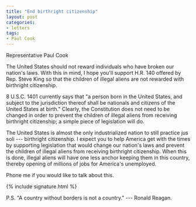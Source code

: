 ```yaml
---
title: "End birthright citizenship"
layout: post
categories:
- letters
tags:
- Paul Cook
---
```


Representative Paul Cook

The United States should not reward individuals who have broken our nation's laws. With this in mind, I hope you'll support H.R. 140 offered by Rep. Steve King so that the children of illegal aliens are not rewarded with birthright citizenship.

8 U.S.C. 1401 currently says that "a person born in the United States, and subject to the jurisdiction thereof shall be nationals and citizens of the United States at birth." Clearly, the Constitution does not need to be changed in order to prevent the children of illegal aliens from receiving birthright citizenship; a simple piece of legislation will do.

The United States is almost the only industrialized nation to still practice jus soli --- birthright citizenship. I expect you to help America get with the times by supporting legislation that would change our nation's laws and prevent the children of illegal aliens from receiving birthright citizenship. When this is done, illegal aliens will have one less anchor keeping them in this country, thereby opening of millions of jobs for America's unemployed.

Phone me if you would like to talk about this.

{% include signature.html %}

P.S. "A country without borders is not a country." --- Ronald Reagan.